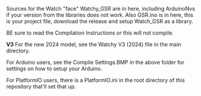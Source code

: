 Sources for the Watch "face" Watchy_GSR are in here, including ArduinoNvs if your version from the libraries does not work.  Also GSR.ino is in here, this is your project file, download the release and setup Watch_GSR as a library.

BE sure to read the Compilation Instructions or this will not compile.

**V3**  For the new 2024 model, see the Watchy V3 (2024) file in the main directory.

For Arduino users, see the Compile Settings.BMP in the above folder for settings on how to setup your Arduino.

For PlatformIO users, there is a PlatformIO.ini in the root directory of this repository that'll set that up.
